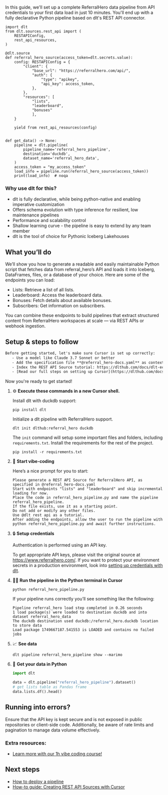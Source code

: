 In this guide, we'll set up a complete ReferralHero data pipeline from API credentials to your first data load in just 10 minutes. You'll end up with a fully declarative Python pipeline based on dlt's REST API connector.

```python-outcome
import dlt
from dlt.sources.rest_api import (
    RESTAPIConfig,
    rest_api_resources,
)

@dlt.source
def referral_hero_source(access_token=dlt.secrets.value):
    config: RESTAPIConfig = {
        "client": {
            "base_url": "https://referralhero.com/api/",
            "auth": {
                "type": "apikey",
                "api_key": access_token,
            },
        },
        "resources": [
            "lists",
            "leaderboard",
            "bonuses"
            ],
    }

    yield from rest_api_resources(config)


def get_data() -> None:
    pipeline = dlt.pipeline(
        pipeline_name='referral_hero_pipeline',
        destination='duckdb',
        dataset_name='referral_hero_data', 
    )
    access_token = "my_access_token"
    load_info = pipeline.run(referral_hero_source(access_token))
    print(load_info)  # noqa
```

### Why use dlt for this?

- dlt is fully declarative, while being python-native and enabling imperative customization
- Offers schema evolution with type inference for resilient, low maintenance pipelines
- Performance and scalability control
- Shallow learning curve - the pipeline is easy to extend by any team member
- dlt is the tool of choice for Pythonic Iceberg Lakehouses

## What you’ll do

We’ll show you how to generate a readable and easily maintainable Python script that fetches data from referral_hero’s API and loads it into Iceberg, DataFrames, files, or a database of your choice. Here are some of the endpoints you can load:

- Lists: Retrieve a list of all lists.
- Leaderboard: Access the leaderboard data.
- Bonuses: Fetch details about available bonuses.
- Subscribers: Get information on subscribers.

You can combine these endpoints to build pipelines that extract structured content from ReferralHero workspaces at scale — via REST APIs or webhook ingestion.

## Setup & steps to follow

```default
Before getting started, let's make sure Cursor is set up correctly:
   - Use a model like Claude 3.7 Sonnet or better
   - Add the specification file **@referral_hero-docs.yaml** as context
   - Index the REST API Source tutorial: https://dlthub.com/docs/dlt-ecosystem/verified-sources/rest_api/ and add it to context as **@dlt rest api**
   - [Read our full steps on setting up Cursor](https://dlthub.com/docs/dlt-ecosystem/llm-tooling/cursor-restapi#23-configuring-cursor-with-documentation)
```

Now you're ready to get started! 

1. ⚙️ **Execute these commands in a new Cursor shell.**
    
    Install dlt with duckdb support:
    ```shell
    pip install dlt
    ```

    Initialize a dlt pipeline with ReferralHero support.
    ```shell
    dlt init dlthub:referral_hero duckdb
    ```

    The `init` command will setup some important files and folders, including `requirements.txt`. Install the requirements for the rest of the project.
    ```shell
    pip install -r requirements.txt
    ```
    
2. 🤠 **Start vibe-coding**
    
    Here’s a nice prompt for you to start: 
    
    ```prompt
    Please generate a REST API Source for ReferralHero API, as specified in @referral_hero-docs.yaml 
    Start with endpoints "lists" and "leaderboard" and skip incremental loading for now. 
    Place the code in referral_hero_pipeline.py and name the pipeline referral_hero_pipeline. 
    If the file exists, use it as a starting point. 
    Do not add or modify any other files. 
    Use @dlt rest api as a tutorial. 
    After adding the endpoints, allow the user to run the pipeline with python referral_hero_pipeline.py and await further instructions.
    ```

    
3. 🔒 **Setup credentials** 
    
    Authentication is performed using an API key.
    
    To get appropriate API keys, please visit the original source at https://www.referralhero.com/.
    If you want to protect your environment secrets in a production environment, look into [setting up credentials with dlt](https://dlthub.com/docs/walkthroughs/add_credentials).
    
4. 🏃‍♀️ **Run the pipeline in the Python terminal in Cursor**
    
    ```shell
    python referral_hero_pipeline.py
    ```
    
    If your pipeline runs correctly you’ll see something like the following:
    
    ```shell
    Pipeline referral_hero load step completed in 0.26 seconds
    1 load package(s) were loaded to destination duckdb and into dataset referral_hero_data
    The duckdb destination used duckdb:/referral_hero.duckdb location to store data
    Load package 1749667187.541553 is LOADED and contains no failed jobs
    ```
    
5. 📈 **See data**
    
    ```shell
    dlt pipeline referral_hero_pipeline show --marimo
    ```
    
6. 🐍 **Get your data in Python**
    
    ```python
    import dlt

   data = dlt.pipeline("referral_hero_pipeline").dataset()
   # get lists table as Pandas frame
   data.lists.df().head()
    ```

## Running into errors?

Ensure that the API key is kept secure and is not exposed in public repositories or client-side code. Additionally, be aware of rate limits and pagination to manage data volume effectively.

### Extra resources:

- [Learn more with our 1h vibe coding course!](https://www.youtube.com/watch?v=GGid70rnJuM)

## Next steps

- [How to deploy a pipeline](https://dlthub.com/docs/walkthroughs/deploy-a-pipeline)
- [How-to guide: Creating REST API Sources with Cursor](https://dlthub.com/docs/dlt-ecosystem/llm-tooling/cursor-restapi)